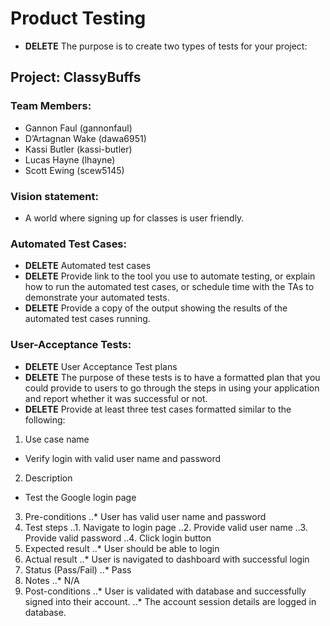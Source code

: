 # Product Testing
* **DELETE** The purpose is to create two types of tests for your project:
## Project: ClassyBuffs
### Team Members:
* Gannon Faul (gannonfaul)
* D’Artagnan Wake (dawa6951)
* Kassi Butler (kassi-butler)
* Lucas Hayne (lhayne)
* Scott Ewing (scew5145)

### Vision statement: 
* A world where signing up for classes is user friendly.

### Automated Test Cases:
* **DELETE** Automated test cases
* **DELETE** Provide link to the tool you use to automate testing, or explain how to run the automated test cases, or schedule time with the TAs to demonstrate your automated tests.
* **DELETE** Provide a copy of the output showing the results of the automated test cases running.

### User-Acceptance Tests: 
* **DELETE** User Acceptance Test plans
* **DELETE** The purpose of these tests is to have a formatted plan that you could provide to users to go through the steps in using your application and report whether it was successful or not.
* **DELETE** Provide at least three test cases formatted similar to the following:
1. Use case name
  * Verify login with valid user name and password
2. Description
  * Test the Google login page
3. Pre-conditions
..* User has valid user name and password
4. Test steps
..1. Navigate to login page
..2. Provide valid user name
..3. Provide valid password
..4. Click login button
5. Expected result
..* User should be able to login
5. Actual result
..* User is navigated to dashboard with successful login
6. Status (Pass/Fail)
..* Pass
7. Notes
..* N/A
8. Post-conditions
..* User is validated with database and successfully signed into their account.
..* The account session details are logged in database.

